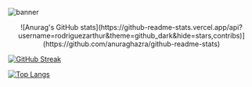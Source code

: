 ![banner](https://learn.microsoft.com/en-us/events/learn-events/learnlive-automate-azure-deployments-bicep-github-actions/media/learnlive-banner-2022b.png)

<p align="center">
![Anurag's GitHub stats](https://github-readme-stats.vercel.app/api?username=rodriguezarthur&theme=github_dark&hide=stars,contribs)](https://github.com/anuraghazra/github-readme-stats)
</p>

[![GitHub Streak](http://github-readme-streak-stats.herokuapp.com?user=rodriguezarthur&theme=dark&background=000000)](https://git.io/streak-stats)

[![Top Langs](https://github-readme-stats.vercel.app/api/top-langs/?username=rodriguezarthur&layout=compact&theme=dark)](https://github.com/anuraghazra/github-readme-stats)
